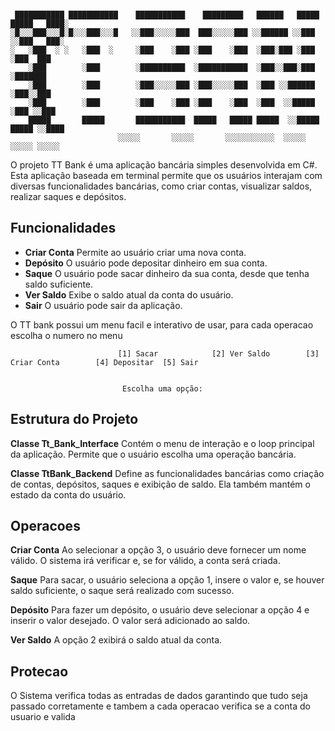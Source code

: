 ``` 

 ███████████ ███████████    ███████████    █████████   ██████   █████ █████   ████░                                             
░█░░░███░░░█░█░░░███░░░█   ░░███░░░░░███  ███░░░░░███ ░░██████ ░░███ ░░███   ███░   
░   ░███  ░ ░   ░███  ░     ░███    ░███ ░███    ░███  ░███░███ ░███  ░███  ███      
    ░███        ░███        ░██████████  ░███████████  ░███░░███░███  ░███████     
    ░███        ░███        ░███░░░░░███ ░███░░░░░███  ░███ ░░██████  ░███░░███            
    ░███        ░███        ░███    ░███ ░███    ░███  ░███  ░░█████  ░███ ░░███    
    █████       █████       ███████████  █████   █████ █████  ░░█████ █████ ░░████   
                        ░░░░░       ░░░░░       ░░░░░░░░░░░  ░░░░░   ░░░░░ ░░░░░                       
```

 O projeto TT Bank é uma aplicação bancária simples desenvolvida em C#. 
 Esta aplicação baseada em terminal permite que os usuários interajam com diversas funcionalidades bancárias, como criar contas, visualizar saldos, realizar saques e depósitos.

## Funcionalidades
- **Criar Conta** Permite ao usuário criar uma nova conta.
- **Depósito** O usuário pode depositar dinheiro em sua conta.
- **Saque** O usuário pode sacar dinheiro da sua conta, desde que tenha saldo suficiente.
- **Ver Saldo** Exibe o saldo atual da conta do usuário.
- **Sair** O usuário pode sair da aplicação.

O TT bank possui um menu facil e interativo de usar, para cada operacao escolha o numero no menu 
``` 
                        [1] Sacar            [2] Ver Saldo        [3] Criar Conta        [4] Depositar  [5] Sair 


                         Escolha uma opção: 
```

## Estrutura do Projeto

**Classe Tt_Bank_Interface** Contém o menu de interação e o loop principal da aplicação. Permite que o usuário escolha uma operação bancária.


**Classe TtBank_Backend** Define as funcionalidades bancárias como criação de contas, depósitos, saques e exibição de saldo. Ela também mantém o estado da conta do usuário.


## Operacoes 
**Criar Conta** Ao selecionar a opção 3, o usuário deve fornecer um nome válido. O sistema irá verificar e, se for válido, a conta será criada.


**Saque** Para sacar, o usuário seleciona a opção 1, insere o valor e, se houver saldo suficiente, o saque será realizado com sucesso.


**Depósito** Para fazer um depósito, o usuário deve selecionar a opção 4 e inserir o valor desejado. O valor será adicionado ao saldo.


**Ver Saldo** A opção 2 exibirá o saldo atual da conta.

## Protecao
O Sistema verifica todas as entradas de dados garantindo que tudo seja passado corretamente e tambem a cada operacao verifica se a conta do usuario e valida

